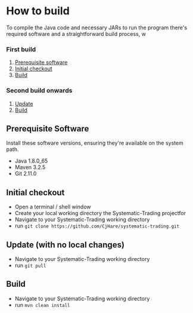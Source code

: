 # How to build
To compile the Java code and necessary JARs to run the program there's required software and a straightforward build process, w

### First build
1. [Prerequisite software](#prerequisite-software)
2. [Initial checkout](#initial-checkout)
3. [Build](#build)

### Second build onwards
1. [Update](#update-with-no-local-changes)
2. [Build](#build)


## Prerequisite Software
Install these software versions, ensuring they're available on the system path.
- Java 1.8.0_65
- Maven 3.2.5
- Git 2.11.0


## Initial checkout
- Open a terminal / shell window
- Create your local working directory the Systematic-Trading projectfor
- Navigate to your Systematic-Trading working directory
- run `git clone https://github.com/CjHare/systematic-trading.git`


## Update (with no local changes)
- Navigate to your Systematic-Trading working directory
- run `git pull`

## Build
- Navigate to your Systematic-Trading working directory
- run `mvn clean install`
